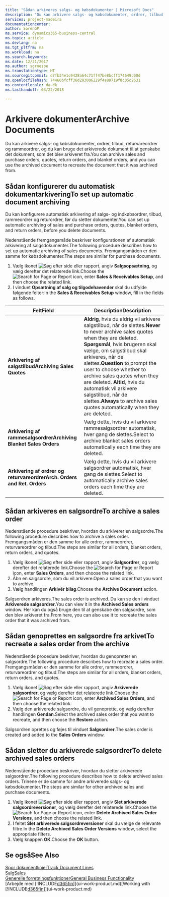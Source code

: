 ```yaml
---
title: "Sådan arkiveres salgs- og købsdokumenter | Microsoft Docs"
description: "Du kan arkivere salgs- og købsdokumenter, ordrer, tilbud, returvareordrer og rammeordrer, og du kan bruge det arkiverede dokument til at genskabe det dokument, som det blev arkiveret fra."
services: project-madeira
documentationcenter: 
author: SorenGP
ms.service: dynamics365-business-central
ms.topic: article
ms.devlang: na
ms.tgt_pltfrm: na
ms.workload: na
ms.search.keywords: 
ms.date: 12/21/2017
ms.author: sgroespe
ms.translationtype: HT
ms.sourcegitcommit: d7fb34e1c9428a64c71ff47be8bcff174649c00d
ms.openlocfilehash: 74460bfcff36d293006229f4a89719f8c05c2631
ms.contentlocale: da-dk
ms.lasthandoff: 03/22/2018

---
```

# <a name="archive-documents"></a><span data-ttu-id="f2402-103">Arkivere dokumenter</span><span class="sxs-lookup"><span data-stu-id="f2402-103">Archive Documents</span></span>
<span data-ttu-id="f2402-104">Du kan arkivere salgs- og købsdokumenter, ordrer, tilbud, returvareordrer og rammeordrer, og du kan bruge det arkiverede dokument til at genskabe det dokument, som det blev arkiveret fra.</span><span class="sxs-lookup"><span data-stu-id="f2402-104">You can archive sales and purchase orders, quotes, return orders, and blanket orders, and you can use the archived document to recreate the document that it was archived from.</span></span>

## <a name="to-set-up-automatic-document-archiving"></a><span data-ttu-id="f2402-105">Sådan konfigurerer du automatisk dokumentarkivering</span><span class="sxs-lookup"><span data-stu-id="f2402-105">To set up automatic document archiving</span></span>  
<span data-ttu-id="f2402-106">Du kan konfigurere automatisk arkivering af salgs- og indkøbsordrer, tilbud, rammeordrer og returordrer, før du sletter dokumenter.</span><span class="sxs-lookup"><span data-stu-id="f2402-106">You can set up automatic archiving of sales and purchase orders, quotes, blanket orders, and return orders, before you delete documents.</span></span>

<span data-ttu-id="f2402-107">Nedenstående fremgangsmåde beskriver konfigurationen af automatisk arkivering af salgsdokumenter.</span><span class="sxs-lookup"><span data-stu-id="f2402-107">The following procedure describes how to set up automatic archiving of sales documents.</span></span> <span data-ttu-id="f2402-108">Fremgangsmåden er den samme for købsdokumenter.</span><span class="sxs-lookup"><span data-stu-id="f2402-108">The steps are similar for purchase documents.</span></span>
1.  <span data-ttu-id="f2402-109">Vælg ikonet ![Søg efter side eller rapport](media/ui-search/search_small.png "Ikonet Søg efter side eller rapport"), angiv **Salgsopsætning**, og vælg derefter det relaterede link.</span><span class="sxs-lookup"><span data-stu-id="f2402-109">Choose the ![Search for Page or Report](media/ui-search/search_small.png "Search for Page or Report icon") icon, enter **Sales & Receivables Setup**, and then choose the related link.</span></span>
2. <span data-ttu-id="f2402-110">I vinduet **Opsætning af salg og tilgodehavender** skal du udfylde følgende felter:</span><span class="sxs-lookup"><span data-stu-id="f2402-110">In the **Sales & Receivables Setup** window, fill in the fields as follows.</span></span>

|<span data-ttu-id="f2402-111">Felt</span><span class="sxs-lookup"><span data-stu-id="f2402-111">Field</span></span>|<span data-ttu-id="f2402-112">Description</span><span class="sxs-lookup"><span data-stu-id="f2402-112">Description</span></span>|
|-----|-----------|
|<span data-ttu-id="f2402-113">**Arkivering af salgstilbud**</span><span class="sxs-lookup"><span data-stu-id="f2402-113">**Archiving Sales Quotes**</span></span>|<span data-ttu-id="f2402-114">**Aldrig**, hvis du aldrig vil arkivere salgstilbud, når de slettes.</span><span class="sxs-lookup"><span data-stu-id="f2402-114">**Never** to never archive sales quotes when they are deleted.</span></span> <span data-ttu-id="f2402-115">**Spørgsmål**, hvis brugeren skal vælge, om salgstilbud skal arkiveres, når de slettes.</span><span class="sxs-lookup"><span data-stu-id="f2402-115">**Question** to prompt the user to choose whether to archive sales quotes when they are deleted.</span></span> <span data-ttu-id="f2402-116">**Altid**, hvis du automatisk vil arkivere salgstilbud, når de slettes.</span><span class="sxs-lookup"><span data-stu-id="f2402-116">**Always** to archive sales quotes automatically when they are deleted.</span></span>|
|<span data-ttu-id="f2402-117">**Arkivering af rammesalgsordrer**</span><span class="sxs-lookup"><span data-stu-id="f2402-117">**Archiving Blanket Sales Orders**</span></span>|<span data-ttu-id="f2402-118">Vælg dette, hvis du vil arkivere rammesalgsordrer automatisk, hver gang de slettes.</span><span class="sxs-lookup"><span data-stu-id="f2402-118">Select to archive blanket sales orders automatically each time they are deleted.</span></span>|
|<span data-ttu-id="f2402-119">**Arkivering af ordrer og returvareordrer**</span><span class="sxs-lookup"><span data-stu-id="f2402-119">**Arch. Orders and Ret. Orders**</span></span>|<span data-ttu-id="f2402-120">Vælg dette, hvis du vil arkivere salgsordrer automatisk, hver gang de slettes.</span><span class="sxs-lookup"><span data-stu-id="f2402-120">Select to automatically archive sales orders each time they are deleted.</span></span>|

## <a name="to-archive-a-sales-order"></a><span data-ttu-id="f2402-121">Sådan arkiveres en salgsordre</span><span class="sxs-lookup"><span data-stu-id="f2402-121">To archive a sales order</span></span>
<span data-ttu-id="f2402-122">Nedenstående procedure beskriver, hvordan du arkiverer en salgsordre.</span><span class="sxs-lookup"><span data-stu-id="f2402-122">The following procedure describes how to archive a sales order.</span></span> <span data-ttu-id="f2402-123">Fremgangsmåden er den samme for alle ordrer, rammeordrer, returvareordrer og tilbud.</span><span class="sxs-lookup"><span data-stu-id="f2402-123">The steps are similar for all orders, blanket orders, return orders, and quotes.</span></span>

1.  <span data-ttu-id="f2402-124">Vælg ikonet ![Søg efter side eller rapport](media/ui-search/search_small.png "Ikonet Søg efter side eller rapport"), angiv **Salgsordrer**, og vælg derefter det relaterede link.</span><span class="sxs-lookup"><span data-stu-id="f2402-124">Choose the ![Search for Page or Report](media/ui-search/search_small.png "Search for Page or Report icon") icon, enter **Sales Orders**, and then choose the related link.</span></span>  
2.  <span data-ttu-id="f2402-125">Åbn en salgsordre, som du vil arkivere.</span><span class="sxs-lookup"><span data-stu-id="f2402-125">Open a sales order that you want to archive.</span></span>  
3.  <span data-ttu-id="f2402-126">Vælg handlingen **Arkivér bilag**.</span><span class="sxs-lookup"><span data-stu-id="f2402-126">Choose the **Archive Document** action.</span></span>

<span data-ttu-id="f2402-127">Salgsordren arkiveres.</span><span class="sxs-lookup"><span data-stu-id="f2402-127">The sales order is archived.</span></span> <span data-ttu-id="f2402-128">Du kan se den i vinduet **Arkiverede salgsordrer**.</span><span class="sxs-lookup"><span data-stu-id="f2402-128">You can view it in the **Archived Sales orders** window.</span></span> <span data-ttu-id="f2402-129">Her kan du også bruge den til at genskabe den salgsordre, som den blev arkiveret fra.</span><span class="sxs-lookup"><span data-stu-id="f2402-129">From here, you can also use it to recreate the sales order that it was archived from.</span></span>

## <a name="to-recreate-a-sales-order-from-the-archive"></a><span data-ttu-id="f2402-130">Sådan genoprettes en salgsordre fra arkivet</span><span class="sxs-lookup"><span data-stu-id="f2402-130">To recreate a sales order from the archive</span></span>
<span data-ttu-id="f2402-131">Nedenstående procedure beskriver, hvordan du genopretter en salgsordre.</span><span class="sxs-lookup"><span data-stu-id="f2402-131">The following procedure describes how to recreate a sales order.</span></span> <span data-ttu-id="f2402-132">Fremgangsmåden er den samme for alle ordrer, rammeordrer, returvareordrer og tilbud.</span><span class="sxs-lookup"><span data-stu-id="f2402-132">The steps are similar for all orders, blanket orders, return orders, and quotes.</span></span>

1.  <span data-ttu-id="f2402-133">Vælg ikonet ![Søg efter side eller rapport](media/ui-search/search_small.png "Ikonet Søg efter side eller rapport"), angiv **Arkiverede salgsordrer**, og vælg derefter det relaterede link.</span><span class="sxs-lookup"><span data-stu-id="f2402-133">Choose the ![Search for Page or Report](media/ui-search/search_small.png "Search for Page or Report icon") icon, enter **Archived Sales Orders**, and then choose the related link.</span></span>
2.  <span data-ttu-id="f2402-134">Vælg den arkiverede salgsordre, du vil genoprette, og vælg derefter handlingen **Gendan**.</span><span class="sxs-lookup"><span data-stu-id="f2402-134">Select the archived sales order that you want to recreate, and then choose the **Restore** action.</span></span>  

<span data-ttu-id="f2402-135">Salgsordren oprettes og føjes til vinduet **Salgsordrer**.</span><span class="sxs-lookup"><span data-stu-id="f2402-135">The sales order is created and added to the **Sales Orders** window.</span></span>

## <a name="to-delete-archived-sales-orders"></a><span data-ttu-id="f2402-136">Sådan sletter du arkiverede salgsordrer</span><span class="sxs-lookup"><span data-stu-id="f2402-136">To delete archived sales orders</span></span>
<span data-ttu-id="f2402-137">Nedenstående procedure beskriver, hvordan du sletter arkiverede salgsordrer.</span><span class="sxs-lookup"><span data-stu-id="f2402-137">The following procedure describes how to delete archived sales orders.</span></span> <span data-ttu-id="f2402-138">Trinene er de samme for andre arkiverede salgs- og købsdokumenter.</span><span class="sxs-lookup"><span data-stu-id="f2402-138">The steps are similar for other archived sales and purchase documents.</span></span>

1.  <span data-ttu-id="f2402-139">Vælg ikonet ![Søg efter side eller rapport](media/ui-search/search_small.png "Ikonet Søg efter side eller rapport"), angiv **Slet arkiverede salgsordreversioner**, og vælg derefter det relaterede link.</span><span class="sxs-lookup"><span data-stu-id="f2402-139">Choose the ![Search for Page or Report](media/ui-search/search_small.png "Search for Page or Report icon") icon, enter **Delete Archived Sales Order Versions**, and then choose the related link.</span></span>  
2.  <span data-ttu-id="f2402-140">I feltet **Slet arkiverede salgsordreversioner** skal du vælge de relevante filtre.</span><span class="sxs-lookup"><span data-stu-id="f2402-140">In the **Delete Archived Sales Order Versions** window, select the appropriate filters.</span></span>  
3.  <span data-ttu-id="f2402-141">Vælg knappen **OK**.</span><span class="sxs-lookup"><span data-stu-id="f2402-141">Choose the **OK** button.</span></span>

## <a name="see-also"></a><span data-ttu-id="f2402-142">Se også</span><span class="sxs-lookup"><span data-stu-id="f2402-142">See Also</span></span>
[<span data-ttu-id="f2402-143">Spor dokumentlinjer</span><span class="sxs-lookup"><span data-stu-id="f2402-143">Track Document Lines</span></span>](across-how-to-track-document-lines.md)  
[<span data-ttu-id="f2402-144">Salg</span><span class="sxs-lookup"><span data-stu-id="f2402-144">Sales</span></span>](sales-manage-sales.md)  
[<span data-ttu-id="f2402-145">Generelle forretningsfunktioner</span><span class="sxs-lookup"><span data-stu-id="f2402-145">General Business Functionality</span></span>](ui-across-business-areas.md)  
<span data-ttu-id="f2402-146">[Arbejde med [!INCLUDE[d365fin](includes/d365fin_md.md)]](ui-work-product.md)</span><span class="sxs-lookup"><span data-stu-id="f2402-146">[Working with [!INCLUDE[d365fin](includes/d365fin_md.md)]](ui-work-product.md)</span></span>

